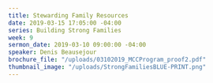 ```yaml
---
title: Stewarding Family Resources
date: 2019-03-15 17:05:00 -04:00
series: Building Strong Families
week: 9
sermon_date: 2019-03-10 09:00:00 -04:00
speaker: Denis Beausejour
brochure_file: "/uploads/03102019_MCCProgram_proof2.pdf"
thumbnail_image: "/uploads/StrongFamiliesBLUE-PRINT.png"
---
```


